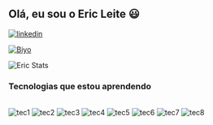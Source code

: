 ## Olá, eu sou o Eric Leite 😃

[![linkedin](https://img.shields.io/badge/LinkedIn-0077B5?style=for-the-badge&logo=linkedin&logoColor=white)](https://www.linkedin.com/in/ericdonida/)

[![Biyo](https://img.shields.io/badge/Portifolio-dados-yellow)](https://biyo.page/p/ericdonida)

![Eric Stats](https://github-readme-stats.vercel.app/api?username=ericleeite&show_icons=true&theme=dark)

### Tecnologias que estou aprendendo

<div style="dispay: inline_block"><br/>
<img alt= "tec1" alignm="center" src="https://img.shields.io/badge/HTML5-E34F26?style=for-the-badge&logo=html5&logoColor=white" />
<img alt= "tec2" alignm="center" src="https://img.shields.io/badge/CSS3-1572B6?style=for-the-badge&logo=css3&logoColor=white" />
<img alt= "tec3" alignm="center" src="https://img.shields.io/badge/JavaScript-323330?style=for-the-badge&logo=javascript&logoColor=F7DF1E" />
<img alt= "tec4" alignm="center" src="https://img.shields.io/badge/Node.js-43853D?style=for-the-badge&logo=node.js&logoColor=white" />
<img alt= "tec5" alignm="center" src="https://img.shields.io/badge/Python-14354C?style=for-the-badge&logo=python&logoColor=white" />
<img alt= "tec6" alignm="center" src="https://img.shields.io/badge/Oracle-F80000?style=for-the-badge&logo=oracle&logoColor=black" />
<img alt= "tec7" alignm="center" src="https://img.shields.io/badge/SAP-0FAAFF?style=for-the-badge&logo=sap&logoColor=white"/>
<img alt= "tec8" alignm="center" src="https://img.shields.io/badge/PowerBI-F2C811?style=for-the-badge&logo=Power%20BI&logoColor=white"/>
</div>
